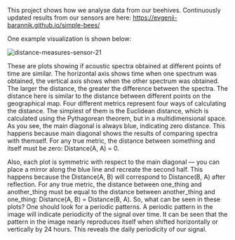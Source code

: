 This project shows how we analyse data from our beehives. Сontinuously updated results from our sensors are here: https://evgenii-barannik.github.io/simple-bees/

One example visualization is shown below:

![distance-measures-sensor-21](https://github.com/user-attachments/assets/39756d90-326b-4ea1-ba80-5971f4a9d921)

These are plots showing if acoustic spectra obtained at different points of time are similar. The horizontal axis shows time when one spectrum was obtained, the vertical axis shows when the other spectrum was obtained. The larger the distance, the greater the difference between the spectra. The distance here is similar to the distance between different points on the geographical map. Four different metrics represent four ways of calculating the distance. The simplest of them is the Euclidean distance, which is calculated using the Pythagorean theorem, but in a multidimensional space. As you see, the main diagonal is always blue, indicating zero distance. This happens because main diagonal shows the results of comparing spectra with themself. For any true metric, the distance between something and itself must be zero: Distance(A, A) = 0.

Also, each plot is symmetric with respect to the main diagonal — you can place a mirror along the blue line and recreate the second half. This happens because the Distance(A, B) will correspond to Distance(B, A) after reflection. For any true metric, the distance between one_thing and another_thing must be equal to the distance between another_thing and one_thing: Distance(A, B) = Distance(B, A).
So, what can be seen in these plots? One should look for a periodic patterns. A periodic pattern in the image will indicate periodicity of the signal over time. It can be seen that the pattern in the image nearly reproduces itself when shifted horizontally or vertically by 24 hours. This reveals the daily periodicity of our signal.


